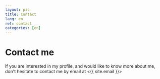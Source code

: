 ```yaml
---
layout: pic
title: Contact
lang: en
ref: contact
categories: [en]
---
```

# Contact me

If you are interested in my profile, and would like to know more about me, don't hesitate to contact me by email at <{{ site.email }}>